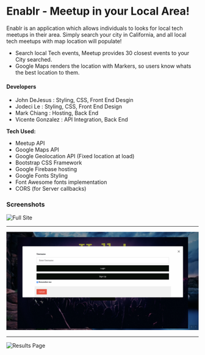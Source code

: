 # Enablr - Meetup in your Local Area!

Enablr is an application which allows individuals to looks for local tech meetups in their area. Simply search your city in California, and all local tech meetups with map location will populate!

- Search local Tech events, Meetup provides 30 closest events to your City searched.
- Google Maps renders the location with Markers, so users know whats the best location to them.

#### Developers
- John DeJesus : Styling, CSS, Front End Desgin
- Jodeci Le : Styling, CSS, Front End Design
- Mark Chiang : Hosting, Back End
- Vicente Gonzalez : API Integration, Back End

**Tech Used:**
- Meetup API
- Google Maps API
- Google Geolocation API (Fixed location at load)
- Bootstrap CSS Framework
- Google Firebase hosting
- Google Fonts Styling
- Font Awesome fonts implementation
- CORS (for Server callbacks)

### Screenshots



![Full Site](./Assets/img/landing.png "Home Page")

---------------------

![Login Page](./Assets/img/login.png "Login/Sign Up")

---------------------

![Results Page](./Assets/img/results.png "Login/Sign Up")
